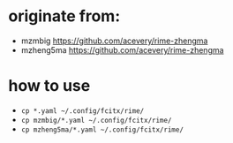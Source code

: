 
# originate from:
* mzmbig https://github.com/acevery/rime-zhengma
* mzheng5ma https://github.com/acevery/rime-zhengma

# how to use
* `cp *.yaml ~/.config/fcitx/rime/`
* `cp mzmbig/*.yaml ~/.config/fcitx/rime/ `
* `cp mzheng5ma/*.yaml ~/.config/fcitx/rime/ `



